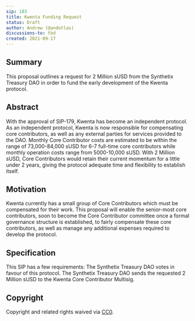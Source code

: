 ```yaml
---
sip: 183
title: Kwenta Funding Request
status: Draft
author: Andrew (@andotlas)
discussions-to: tbd
created: 2021-09-17
---
```


## Summary 

This proposal outlines a request for 2 Million sUSD from the Synthetix Treasury DAO in order to fund the early development of the Kwenta protocol. 

## Abstract

With the approval of SIP-179, Kwenta has become an independent protocol. As an independent protocol, Kwenta is now responsible for compensating core contributors, as well as any external parties for services provided to the DAO. Monthly Core Contributor costs are estimated to be within the range of 73,000-84,000 sUSD for 6-7 full-time core contributors while monthly operation costs range from 5000-10,000 sUSD. With 2 Million sUSD, Core Contributors would retain their current momentum for a little under 2 years, giving the protocol adequate time and flexibility to establish itself. 

## Motivation 

Kwenta currently has a small group of Core Contributors which must be compensated for their work. This proposal will enable the senior-most core contributors, soon to become the Core Contributor committee once a formal governance structure is established, to fairly compensate these core contributors, as well as manage any additional expenses required to develop the protocol. 

## Specification 

This SIP has a few requirements:
The Synthetix Treasury DAO votes in favour of this protocol. 
The Synthetix Treasury DAO sends the requested 2 Million sUSD to the Kwenta Core Contributor Multisig. 

## Copyright

Copyright and related rights waived via [CC0](https://creativecommons.org/publicdomain/zero/1.0/).

